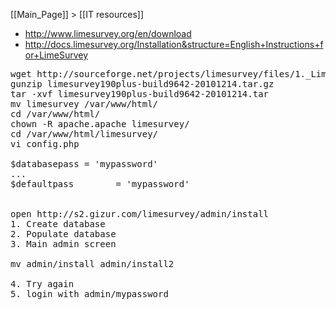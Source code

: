[[Main_Page]] > [[IT resources]]

* http://www.limesurvey.org/en/download
* http://docs.limesurvey.org/Installation&structure=English+Instructions+for+LimeSurvey

<pre>
wget http://sourceforge.net/projects/limesurvey/files/1._LimeSurvey_stable/1.90%2B/limesurvey190plus-build9642-20101214.tar.gz/download
gunzip limesurvey190plus-build9642-20101214.tar.gz
tar -xvf limesurvey190plus-build9642-20101214.tar
mv limesurvey /var/www/html/
cd /var/www/html/
chown -R apache.apache limesurvey/
cd /var/www/html/limesurvey/
vi config.php

$databasepass = 'mypassword'
...
$defaultpass        = 'mypassword'


open http://s2.gizur.com/limesurvey/admin/install
1. Create database
2. Populate database
3. Main admin screen

mv admin/install admin/install2

4. Try again
5. login with admin/mypassword
</pre>
